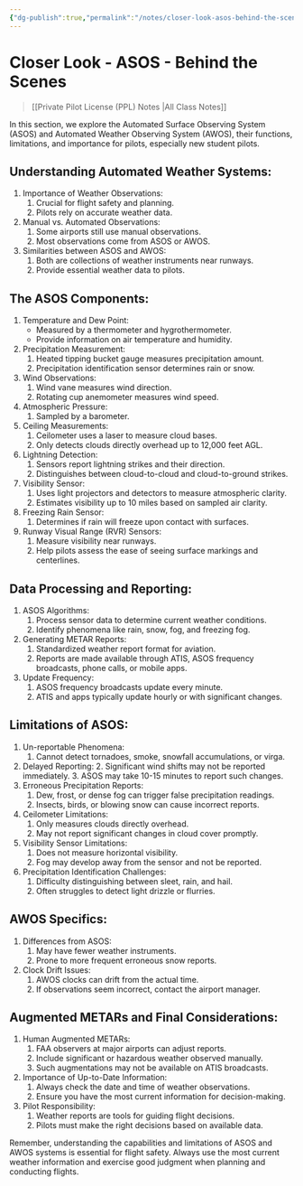 ```yaml
---
{"dg-publish":true,"permalink":"/notes/closer-look-asos-behind-the-scenes/","title":"Closer Look - ASOS - Behind the Scenes","tags":["aviation","classnotes"]}
---
```



# Closer Look - ASOS - Behind the Scenes
> [[Private Pilot License (PPL) Notes \|All Class Notes]]

In this section, we explore the Automated Surface Observing System (ASOS) and Automated Weather Observing System (AWOS), their functions, limitations, and importance for pilots, especially new student pilots.

## Understanding Automated Weather Systems:

1. Importance of Weather Observations:
    1. Crucial for flight safety and planning.
    2. Pilots rely on accurate weather data.
2. Manual vs. Automated Observations:
    1. Some airports still use manual observations.
    2. Most observations come from ASOS or AWOS.
3. Similarities between ASOS and AWOS:
    1. Both are collections of weather instruments near runways.
    2. Provide essential weather data to pilots.

## The ASOS Components:

1. Temperature and Dew Point:
    - Measured by a thermometer and hygrothermometer.
    - Provide information on air temperature and humidity.
2. Precipitation Measurement:
    1. Heated tipping bucket gauge measures precipitation amount.
    2. Precipitation identification sensor determines rain or snow.
3. Wind Observations:
    1. Wind vane measures wind direction.
    2. Rotating cup anemometer measures wind speed.
4. Atmospheric Pressure:
    1. Sampled by a barometer.
5. Ceiling Measurements:
    1. Ceilometer uses a laser to measure cloud bases.
    2. Only detects clouds directly overhead up to 12,000 feet AGL.
6. Lightning Detection:
    1. Sensors report lightning strikes and their direction.
    2. Distinguishes between cloud-to-cloud and cloud-to-ground strikes.
7. Visibility Sensor:
    1. Uses light projectors and detectors to measure atmospheric clarity.
    2. Estimates visibility up to 10 miles based on sampled air clarity.
8. Freezing Rain Sensor:
    1. Determines if rain will freeze upon contact with surfaces.
9. Runway Visual Range (RVR) Sensors:
    1. Measure visibility near runways.
    2. Help pilots assess the ease of seeing surface markings and centerlines.

## Data Processing and Reporting:

1. ASOS Algorithms:
    1. Process sensor data to determine current weather conditions.
    2. Identify phenomena like rain, snow, fog, and freezing fog.
2. Generating METAR Reports:
    1. Standardized weather report format for aviation.
    2. Reports are made available through ATIS, ASOS frequency broadcasts, phone calls, or mobile apps.
3. Update Frequency:
    1. ASOS frequency broadcasts update every minute.
    2. ATIS and apps typically update hourly or with significant changes.

## Limitations of ASOS:

1. Un-reportable Phenomena:
    1. Cannot detect tornadoes, smoke, snowfall accumulations, or virga.
2. Delayed Reporting:
    2. Significant wind shifts may not be reported immediately.
    3. ASOS may take 10-15 minutes to report such changes.
3. Erroneous Precipitation Reports:
    1. Dew, frost, or dense fog can trigger false precipitation readings.
    2. Insects, birds, or blowing snow can cause incorrect reports.
4. Ceilometer Limitations:
    1. Only measures clouds directly overhead.
    2. May not report significant changes in cloud cover promptly.
5. Visibility Sensor Limitations:
    1. Does not measure horizontal visibility.
    2. Fog may develop away from the sensor and not be reported.
6. Precipitation Identification Challenges:
    1. Difficulty distinguishing between sleet, rain, and hail.
    2. Often struggles to detect light drizzle or flurries.

## AWOS Specifics:

1. Differences from ASOS:
    1. May have fewer weather instruments.
    2. Prone to more frequent erroneous snow reports.
2. Clock Drift Issues:
    1. AWOS clocks can drift from the actual time.
    2. If observations seem incorrect, contact the airport manager.

## Augmented METARs and Final Considerations:

1. Human Augmented METARs:
    1. FAA observers at major airports can adjust reports.
    2. Include significant or hazardous weather observed manually.
    3. Such augmentations may not be available on ATIS broadcasts.
2. Importance of Up-to-Date Information:
    1. Always check the date and time of weather observations.
    2. Ensure you have the most current information for decision-making.
3. Pilot Responsibility:
    1. Weather reports are tools for guiding flight decisions.
    2. Pilots must make the right decisions based on available data.

Remember, understanding the capabilities and limitations of ASOS and AWOS systems is essential for flight safety. Always use the most current weather information and exercise good judgment when planning and conducting flights.